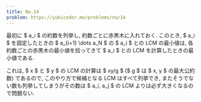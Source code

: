 ```yaml
---
title: No.14
problem: https://yukicoder.me/problems/no/14
---
```

最初に $ a_i $ の約数を列挙し, 約数ごとに赤黒木に入れておく. このとき, $ a_i $ を固定したときの $ a_{i+1} \dots a_N $ の $ a_i $ との LCM の最小値は, 各約数ごとの赤黒木の最小値を拾ってきて $ a_i $ との LCM を計算したときの最小値である.

これは, $ x $ と $ y $ の LCM の計算は $ xy/g $ ($ g $ は $ x, y $ の最大公約数) であるので, このやり方で候補となる LCM はすべて列挙でき, またそうでない数も列挙してしまうがその数は $ a_i, a_j $ の LCM よりは必ず大きくなるので問題ない.
